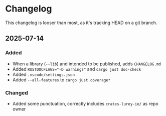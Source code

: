 # Changelog

This changelog is looser than most, as it's tracking HEAD on a git branch.

## 2025-07-14

### Added

- When a library (`--lib`) and intended to be published, adds `CHANGELOG.md`
- Added `RUSTDOCFLAGS="-D warnings"` and `cargo just doc-check`
- Added `.vscode/settings.json`
- Added `--all-features` to `cargo just coverage*`

### Changed

- Added some punctuation, correctly includes `crates-lurey-io/` as repo owner

